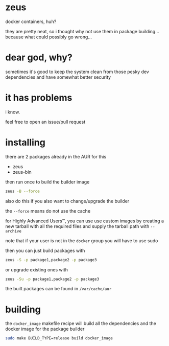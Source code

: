 # zeus

docker containers, huh?

they are pretty neat, so i thought why not use them in package building... because what could possibly go wrong...

# dear god, why?

sometimes it's good to keep the system clean from those pesky dev dependencies and have somewhat better security

# it has problems

i know.

feel free to open an issue/pull request

# installing

there are 2 packages already in the AUR for this

-   zeus
-   zeus-bin

then run once to build the builder image

```bash
zeus -B --force
```

also do this if you also want to change/upgrade the builder

the `--force` means do not use the cache

for Highly Advanced Users™, you can use use custom images by creating a new tarball with all the required files and supply the tarball path with `--archive`

note that if your user is not in the `docker` group you will have to use sudo

then you can just build packages with

```bash
zeus -S -p package1,package2 -p package3
```

or upgrade existing ones with

```bash
zeus -Su -p package1,package2 -p package3
```

the built packages can be found in `/var/cache/aur`

# building

the `docker_image` makefile recipe will build all the dependencies and the docker image for the package builder

```bash
sudo make BUILD_TYPE=release build docker_image
```
